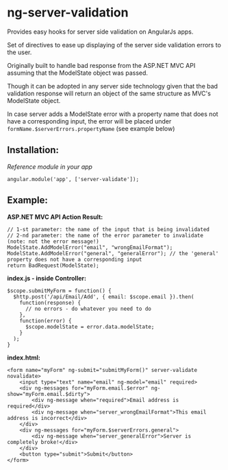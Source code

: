 ng-server-validation
====================

Provides easy hooks for server side validation on AngularJs apps.

Set of directives to ease up displaying of the server side validation errors to the user.

Originally built to handle bad response from the ASP.NET MVC API assuming that the ModelState object was passed.

Though it can be adopted in any server side technology given that the bad validation response will return an object of the same structure as MVC's ModelState object.

In case server adds a ModelState error with a property name that does not have a corresponding input, the error will be placed under `formName.$serverErrors.propertyName` (see example below)

Installation:
-------------
*Reference module in your app*
```
angular.module('app', ['server-validate']);
```

Example:
-------------

**ASP.NET MVC API Action Result:**
```
// 1-st parameter: the name of the input that is being invalidated
// 2-nd parameter: the name of the error parameter to invalidate (note: not the error message!)
ModelState.AddModelError("email", "wrongEmailFormat");
ModelState.AddModelError("general", "generalError"); // the 'general' property does not have a corresponding input
return BadRequest(ModelState);
```

**index.js - inside Controller:**
```
$scope.submitMyForm = function() {
  $http.post('/api/Email/Add', { email: $scope.email }).then(
    function(response) {
      // no errors - do whatever you need to do
    },
    function(error) {
      $scope.modelState = error.data.modelState;
    }
  );
}
```

**index.html:**
```
<form name="myForm" ng-submit="submitMyForm()" server-validate novalidate>
    <input type="text" name="email" ng-model="email" required>
    <div ng-messages for="myForm.email.$error" ng-show="myForm.email.$dirty">
        <div ng-message when="required">Email address is required</div>
        <div ng-message when="server_wrongEmailFormat">This email address is incorrect</div>
    </div>
    <div ng-messages for="myForm.$serverErrors.general">
        <div ng-message when="server_generalError">Server is completely broke!</div>
    </div>
    <button type="submit">Submit</button>
</form>
```
